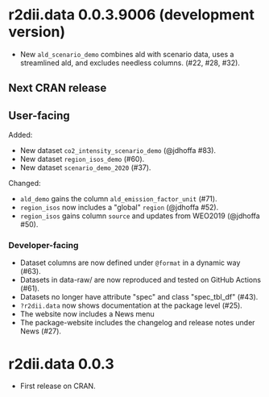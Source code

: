 # r2dii.data 0.0.3.9006 (development version)

* New `ald_scenario_demo` combines ald with scenario data, uses a streamlined ald, and excludes needless columns. (#22, #28, #32). 

## Next CRAN release

## User-facing

Added:
* New dataset `co2_intensity_scenario_demo` (@jdhoffa #83).
* New dataset `region_isos_demo` (#60).
* New dataset `scenario_demo_2020` (#37).

Changed:
* `ald_demo` gains the column `ald_emission_factor_unit` (#71).
* `region_isos` now includes a "global" `region` (@jdhoffa #52).
* `region_isos` gains column `source` and updates from WEO2019 (@jdhoffa #50).

### Developer-facing

* Dataset columns are now defined under `@format` in a dynamic way (#63).
* Datasets in data-raw/ are now reproduced and tested on GitHub Actions (#61).
* Datasets no longer have attribute "spec" and class "spec_tbl_df" (#43).
* `?r2dii.data` now shows documentation at the package level (#25).
* The website now includes a News menu 
* The package-website includes the changelog and release notes under News (#27).

# r2dii.data 0.0.3

* First release on CRAN.
